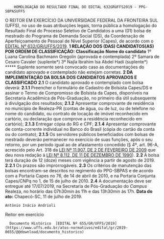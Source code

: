         HOMOLOGAÇÃO DO RESULTADO FINAL DO EDITAL 632GRUFFS2019 - PPG-SBPASUFFS  

 O REITOR EM EXERCÍCIO DA UNIVERSIDADE FEDERAL DA FRONTEIRA SUL (UFFS), no uso de suas atribuições legais, torna pública a homologação do Resultado Final do Processo Seletivo de Candidatos a uma (01) bolsa de mestrado do Programa de Demanda Social (DS), da Coordenação de Aperfeiçoamento de Pessoal de Nível Superior (Capes), de acordo com o [EDITAL Nº 632/GR/UFFS/2019](https://www.uffs.edu.br/atos-normativos/edital/gr/2019-0632).  **1 RELAÇÃO DOS (DAS) CANDIDATOS(AS) POR ORDEM DE CLASSIFICAÇÃO:**     **Classificação**   **Nome do candidato**     1º   Luana Carolina Bachmann Gregolin (aprovada e contemplada)     2º   Samara de Cesaro Cavaler (suplente*)     3º   Najla Ibrahim Isa Abdel Hadi (suplente*)     *****  Suplente somente será convocado caso as documentações do candidato aprovado e contemplado não estejam corretas.  **2 DA IMPLEMENTAÇÃO DA BOLSA DOS CANDIDATOS APROVADOS E CLASSIFICADO** **2.1**  O candidato aprovado e contemplado com bolsa deverá: **2.1.1**  Preencher o formulário de Cadastro de Bolsista Capes/DS e assinar o Termo de Compromisso de Bolsista da Capes, disponíveis na Secretaria Acadêmica de Pós-Graduação, no primeiro dia útil subsequente à divulgação dos resultados; **2.1.2**  Apresentar comprovante de residência no município de Realeza-PR (contas de água, ou de luz, ou de telefone no nome do candidato, ou contrato de locação de imóvel reconhecido em cartório, ou declaração que comprove a residência reconhecido em cartório); **2.1.3**  Entregar cópia do RG e CPF; **2.1.4**  Apresentar comprovante de conta-corrente individual no Banco do Brasil (cópia do cartão da conta ou do contrato); **2.1.5**  Os servidores públicos beneficiados com bolsas de mestrado deverão permanecer no exercício de suas funções, após o seu retorno, por um período igual ao de afastamento concedido (§ 4º, art. 96-A, acrescido pelo Art. 318 da [LEI Nº 11.907, DE 2 DE FEVEREIRO DE 2009](http://www.planalto.gov.br/ccivil_03/_Ato2007-2010/2009/Lei/L11907.htm) que deu nova redação à [LEI Nº 8.112, DE 11 DE DEZEMBRO DE 1990](http://www.planalto.gov.br/ccivil_03/LEIS/L8112cons.htm)). **2.2**  A bolsa terá duração de 12 (doze) meses com vigência a partir de agosto de 2019. **2.2.1**  Os prazos são improrrogáveis. **2.3**  Os critérios de manutenção das bolsas encontram-se descritos no regimento do PPG-SBPAS e de acordo com a Portaria Capes no 76, de 14 de abril de 2010, e na Portaria Conjunta Capes/CNPq no 1, de 15 de julho de 2010. **2.4**  A documentação deve ser entregue até 17/07/2019, na Secretaria de Pós-Graduação do *Campus*  Realeza, no horário das 07h30min às 11h e das 13h30min às 17h.      **Data do ato:** Chapecó-SC, 11 de julho de 2019.   
 

    Antônio Inácio Andrioli   
 Reitor em exercício 

      Documento Histórico  [EDITAL Nº 655/GR/UFFS/2019](https://www.uffs.edu.br/atos-normativos/edital/gr/2019-0655/@@download/documento_historico)     
      